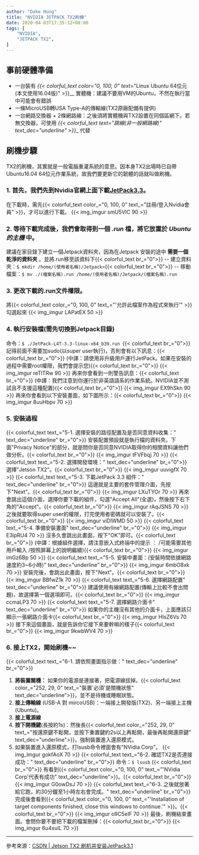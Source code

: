 ```yaml
---
author: "Dake Hong"
title: "NVIDIA JETPACK TX2刷機"
date: 2020-04-03T17:35:12+08:00
tags: [
    "NVIDIA",
    "JETPACK TX2",
]
---
```

## 事前硬體準備
<!--more-->
* 一台裝有 __{{< colorful_text color_="0, 100, 0" text_="Linux Ubuntu 64位元(本文使用16.04版)" >}}__ 實體機：建議不要用VM的Ubuntu，不然在執行當中可能會有錯誤
* 一條MicroUSB轉USA Type-A的傳輸線(TX2原廠配備有提供)
* 一台網路交換器 + 2條網路線：之後須將實體機與TX2設置在同個區網下。若無交換器，可使用 __{{< colorful_text text_="跳線(非一般網路線)" text_dec="underline" >}}__ 代替

## 刷機步驟

TX2的刷機，其實就是一般電腦重灌系統的意思。因本身TX2出場時已自帶Ubuntu16.04 64位元作業系統，故我們要更新它的韌體的話就叫做刷機。

### 1. 首先，我們先到Nvidia官網上面下載[JetPack3.3](https://developer.nvidia.com/embedded/downloads#?search=Jetpack%203.3)。

在下載時，需先{{< colorful_text color_="0, 100, 0" text_="註冊/登入Nvidia會員" >}}，才可以進行下載。
{{< img_imgur smU5VlC 90 >}}

### 2. 等待下載完成後，我們會取得到一個 *.run* 檔，將它放置於 *Ubuntu的主機* 中。
建議在家目錄下建立一個Jetpack資料夾，因為在Jetpack 安裝的途中 __需要一個乾淨的資料夾__ 。並將.run移至該資料下{{< colorful_text br_="0">}}
-- 建立資料夾：```$ mkdir /home/(使用者名稱)/Jetpack>```{{< colorful_text br_="0">}}
-- 移動檔案：```$ mv ./(檔案名稱).run /home/(使用者名稱)/Jetpack/(檔案名稱).run ```

### 3. 更改下載的.run文件權限。
將{{< colorful_text color_="0, 100, 0" text_="'允許此檔案作為程式來執行'" >}}勾選起來
{{< img_imgur LAPatEX 50 >}}

### 4. 執行安裝檔(需先切換到Jetpack目錄)
命令：```$ ./JetPack-L4T-3.3-linux-x64_b39.run ```{{< colorful_text br_="0">}}
記得前面不需要加sudo(以super user執行)，否則會有以下訊息：{{< colorful_text br_="0">}}
(中譯：請使用非升級用戶運行JetPack。如果在安裝的過程中需要root權限，我們會提示您){{< colorful_text br_="0">}}
{{< img_imgur reTlTRw 90 >}}
再來你會看到一則警告訊息：{{< colorful_text br_="0">}}
(中譯：我們注意到你運行於非英語語系的作業系統。NVIDIA並不測試且不支援這種配置){{< colorful_text br_="0">}}
{{< img_imgur EX9hSkn 90 >}}
再來你會看到以下安裝畫面，如下圖所示：{{< colorful_text br_="0">}}
{{< img_imgur 8uuHbpv 70 >}}

### 5. 安裝過程
{{< colorful_text text_="5-1. 選擇安裝的路徑配置及是否同意資料收集：" text_dec="underline" br_="0">}}
安裝配置預設就是執行檔的資料夾。下面"Privacy Notice"的部分，就是問你是否同意NVIDIA取得你的相關資料讓他們做分析。{{< colorful_text br_="0">}}
{{< img_imgur tFVFbqj 70 >}}
{{< colorful_text text_="5-2. 選擇開發環境：" text_dec="underline" br_="0">}}
選擇"Jetson TX2"。{{< colorful_text br_="0">}}
{{< img_imgur uuvigfX 70 >}}
{{< colorful_text text_="5-3. 下載JetPack 3.3 組件：" text_dec="underline" br_="0">}}
這邊就是主要的套件管理介面，先按下"Next"。{{< colorful_text br_="0">}}
{{< img_imgur LXuTYOr 70 >}}
再來會跳出這個介面，選擇你要下載的組件，勾選"Accept All"(全選)，然後按下右下角的"Accept"。{{< colorful_text br_="0">}}
{{< img_imgur rAqJSNS 70 >}}
之後就要取得super user的權限，打完使用者密碼就可以安裝了。{{< colorful_text br_="0">}}
{{< img_imgur viDlWMD 50 >}}
{{< colorful_text text_="5-4. 準備安裝畫面" text_dec="underline" br_="0">}}
{{< img_imgur E3ipRU4 70 >}}
沒多久會跳出此畫面，按下"OK"即可。{{< colorful_text br_="0">}}
(中譯：根據組件選擇，請注意嵌入式終端中的提示 ： /可能需要其他用戶輸入  /按照屏幕上的說明繼續){{< colorful_text br_="0">}}
{{< img_imgur imGz6Bp 50 >}}
{{< colorful_text text_="5-5. 安裝中畫面：(安裝時間依據網路速度約3~6小時)" text_dec="underline" br_="0">}}
{{< img_imgur 6mbO8xk 70 >}}
安裝完後，會跳出此畫面，按下"Next"。{{< colorful_text br_="0">}}
{{< img_imgur BBfwZ1k 70 >}}
{{< colorful_text text_="5-6. 選擇網路配置" text_dec="underline" br_="0">}}
建議使用有線網路配置(傳輸上比較不會出問題)，故選擇第一個選項即可。{{< colorful_text br_="0">}}
{{< img_imgur ccmaLP3 70 >}}
{{< colorful_text text_="5-7. 選擇網路介面卡" text_dec="underline" br_="0">}}
如果你的主機沒有其他的介面卡，上面應該只顯示一張網路介面卡{{< colorful_text br_="0">}}
{{< img_imgur HIsZ6Vs 70 >}}
接下來這個畫面，就是告訴你它接下來要幹嘛的樣子{{< colorful_text br_="0">}}
{{< img_imgur 9kwbWV4 70 >}}

### 6. 接上TX2，開始刷機~~
{{< colorful_text text_="6-1. 請依照畫面指示做：" text_dec="underline" br_="0">}}
1. __將裝置關機：__ 如果你的電源是連接著，把電源線拔掉。{{< colorful_text color_="252, 29, 0" text_="裝置'必須'是關機狀態" text_dec="underline">}}，並不是待機或睡眠狀態。
2. __接上傳輸線__ (USB-A 對 mircoUSB)：一端接上開發版(TX2)、另一端接上主機(Ubuntu)。
3. __接上電源線__
4. __按下開機鍵__(長按約1s)：然後長{{< colorful_text color_="252, 29, 0" text_="按還原鍵不鬆開，並按下重置鍵約2s以上再鬆開，最後再鬆開還原鍵" text_dec="underline">}}，強制裝置進入還原模式。
5. 如果裝置進入還原模式，打lsusb命令裡面會有"NVidia Corp"。
{{< img_imgur gokfAoX 70 >}}
{{< colorful_text text_="6-2. 確認TX2是否連接成功：" text_dec="underline" br_="0">}}
命令：```$ lsusb``` {{< colorful_text br_="0">}}
有看到{{< colorful_text color_="0, 100, 0" text_="'NVidia Corp'代表有成功" text_dec="underline">}}。{{< colorful_text br_="0">}}
{{< img_imgur G0owDsJ 70 >}}
{{< colorful_text text_="6-3. 之後就放著給它跑，約30分鐘至1小時左右會完成。" text_dec="underline" br_="0">}}
完成後會看到{{< colorful_text color_="0, 100, 0" text_="'Installation of target components finished, close this windows to continue.'" >}}。{{< colorful_text br_="0">}}
{{< img_imgur o9C5eIF 70 >}}
最後，刷機結束畫面。會問你要不要把下載的檔案刪掉：{{< colorful_text br_="0">}}
{{< img_imgur 6u4xulL 70 >}}

----
參考來源：[CSDN | Jetson TX2 刷机并安装JetPack3.1](ttps://blog.csdn.net/QLULIBIN/article/details/78629305)